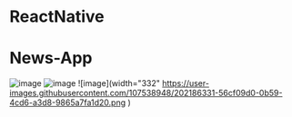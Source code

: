 # ReactNative
# News-App

![image](https://user-images.githubusercontent.com/107538948/202186068-2982e2f3-91ef-473e-856d-dcf593ad50a2.png
)
![image](<img width="332" alt="img5" https://user-images.githubusercontent.com/107538948/202186234-c5bdd7f7-edb0-4fb6-8a5b-aabd7ca29057.png>
)
![image](width="332" https://user-images.githubusercontent.com/107538948/202186331-56cf09d0-0b59-4cd6-a3d8-9865a7fa1d20.png
)
